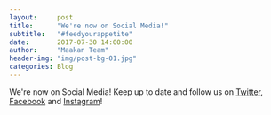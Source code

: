 ```yaml
---
layout:     post
title:      "We're now on Social Media!"
subtitle:   "#feedyourappetite"
date:       2017-07-30 14:00:00
author:     "Maakan Team"
header-img: "img/post-bg-01.jpg"
categories: Blog
---
```

We're now on Social Media! Keep up to date and follow us on [Twitter](https://twitter.com/maakan_app), [Facebook](https://www.facebook.com/maakanapp) and [Instagram](https://www.instagram.com/maakan_app/)!
